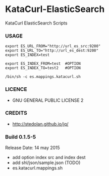 # KataCurl-ElasticSearch
KataCurl ElasticSearch Scripts

### USAGE ###

    export ES_URL_FROM="http://url_es_src:9200"
    export ES_URL_TO="http://url_es_dest:9200"
    export ES_INDEX=test
    
    export ES_INDEX_FROM=test  #OPTION
    export ES_INDEX_TO=test2   #OPTION
    
    /bin/sh -c es.mappings.katacurl.sh

### LICENCE ###
* GNU GENERAL PUBLIC LICENSE 2

### CREDITS ###
* http://stedolan.github.io/jq/

### Build 0.1.5-5 ###
Release Date: 14 may 2015

* add option index src and index dest
* add shl/json/sample.json (TODO)
* es.katacurl.mappings.sh

